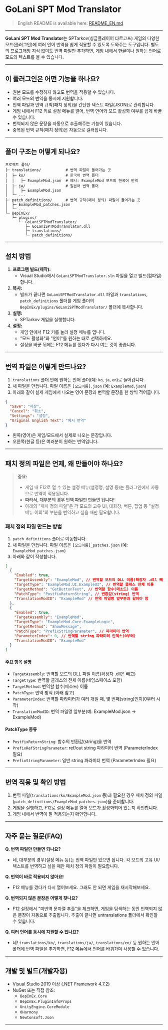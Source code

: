 # GoLani SPT Mod Translator

> English README is available here: [README_EN.md](./README_EN.md)

---

**GoLani SPT Mod Translator**는 SPTarkov(싱글플레이어 타르코프) 게임의 다양한 모드(플러그인)에 여러 언어 번역을 쉽게 적용할 수 있도록 도와주는 도구입니다. 별도의 프로그래밍 지식 없이도 번역 파일만 추가하면, 게임 내에서 한글이나 원하는 언어로 모드의 텍스트를 볼 수 있습니다.

---

## 이 플러그인은 어떤 기능을 하나요?

- 원본 모드를 수정하지 않고도 번역을 적용할 수 있습니다.
- 여러 모드의 번역을 동시에 지원합니다.
- 번역 파일과 번역 규칙(패치 정의)을 간단한 텍스트 파일(JSON)로 관리합니다.
- 게임 내에서 F12 키로 설정 메뉴를 열어, 번역 언어와 모드 활성화 여부를 쉽게 바꿀 수 있습니다.
- 번역되지 않은 문장을 자동으로 추출해주는 기능이 있습니다.
- 중복된 번역 규칙(패치 정의)은 자동으로 걸러집니다.

---

## 폴더 구조는 어떻게 되나요?

```
프로젝트 폴더/
├─ translations/           # 번역 파일이 들어가는 곳
│  ├─ ko/                  # 한국어 번역 폴더
│  │   ├─ ExampleMod.json  # 예시: ExampleMod 모드의 한국어 번역
│  ├─ ja/                  # 일본어 번역 폴더
│  │   ├─ ExampleMod.json
│  └─ ...
├─ patch_definitions/      # 번역 규칙(패치 정의) 파일이 들어가는 곳
│  ├─ ExampleMod_patches.json
│  └─ ...
└─ BepInEx/
   └─ plugins/
      └─ GoLaniSPTModTranslator/
         ├─ GoLaniSPTModTranslator.dll
         ├─ translations/
         └─ patch_definitions/
```

---

## 설치 방법

1. **프로그램 빌드(제작):**
   - Visual Studio에서 `GoLaniSPTModTranslator.sln` 파일을 열고 빌드(컴파일)합니다.
2. **복사:**
   - 빌드가 끝나면 `GoLaniSPTModTranslator.dll` 파일과 `translations`, `patch_definitions` 폴더를
     게임 폴더의 `BepInEx/plugins/GoLaniSPTModTranslator/` 폴더에 복사합니다.
3. **실행:**
   - SPTarkov 게임을 실행합니다.
4. **설정:**
   - 게임 안에서 F12 키를 눌러 설정 메뉴를 엽니다.
   - "모드 활성화"와 "언어"를 원하는 대로 선택하세요.
   - 설정을 바꾼 뒤에는 F12 메뉴를 껐다가 다시 여는 것이 좋습니다.

---

## 번역 파일은 어떻게 만드나요?

1. `translations` 폴더 안에 원하는 언어 폴더(예: `ko`, `ja`, `en`)로 들어갑니다.
2. 새 파일을 만듭니다. 파일 이름은 `[모드이름].json` (예: `ExampleMod.json`)
3. 아래와 같이 실제 게임에서 나오는 영어 문장과 번역할 문장을 한 쌍씩 적어줍니다.

```json
{
  "Save": "저장",
  "Cancel": "취소",
  "Settings": "설정",
  "Original English Text": "예시 번역"
}
```
- 왼쪽(영어)은 게임/모드에서 실제로 나오는 문장입니다.
- 오른쪽(한글 등)은 여러분이 원하는 번역입니다.

---

## 패치 정의 파일은 언제, 왜 만들어야 하나요?

> **중요:**
> - 게임 내 F12로 열 수 있는 설정 메뉴(설정명, 설명 등)는 플러그인에서 자동으로 번역이 적용됩니다.
> - **따라서, 대부분의 경우 번역 파일만 만들면 됩니다!**
> - 아래의 "패치 정의 파일"은 각 모드의 고유 UI, 대화창, 버튼, 팝업 등 "설정 메뉴 이외"의 부분을 번역하고 싶을 때만 필요합니다.

### 패치 정의 파일 만드는 방법

1. `patch_definitions` 폴더로 이동합니다.
2. 새 파일을 만듭니다. 파일 이름은 `[모드이름]_patches.json` (예: `ExampleMod_patches.json`)
3. 아래와 같이 작성합니다.

```json
[
  {
    "Enabled": true,
    "TargetAssembly": "ExampleMod", // 번역할 모드의 DLL 이름(확장자 .dll 빼고)
    "TargetType": "ExampleMod.UI.ExampleUI", // 번역할 클래스 전체 이름
    "TargetMethod": "GetButtonText", // 번역할 함수(메소드) 이름
    "PatchType": "PostfixReturnString", // 반환값(string) 번역
    "TranslationModID": "ExampleMod" // 번역 파일명 앞부분과 같아야 함
  },
  {
    "Enabled": true,
    "TargetAssembly": "ExampleMod",
    "TargetType": "ExampleMod.Core.ExampleLogic",
    "TargetMethod": "ShowMessage",
    "PatchType": "PrefixStringParameter", // 파라미터 번역
    "ParameterIndex": 0, // 번역할 string 파라미터 인덱스(0부터)
    "TranslationModID": "ExampleMod"
  }
]
```

#### 주요 항목 설명
- `TargetAssembly`: 번역할 모드의 DLL 파일 이름(확장자 .dll은 빼고)
- `TargetType`: 번역할 클래스의 전체 이름(네임스페이스 포함)
- `TargetMethod`: 번역할 함수(메소드) 이름
- `PatchType`: 번역 방식 (아래 참고)
- `ParameterIndex`: 번역할 파라미터가 여러 개일 때, 몇 번째(string)인지(0부터 시작)
- `TranslationModID`: 번역 파일명 앞부분(예: ExampleMod.json → ExampleMod)

#### PatchType 종류
- `PostfixReturnString`: 함수의 반환값(string)을 번역
- `PrefixRefStringParameter`: ref/out string 파라미터 번역 (ParameterIndex 필요)
- `PrefixStringParameter`: 일반 string 파라미터 번역 (ParameterIndex 필요)

---

## 번역 적용 및 확인 방법

1. 번역 파일(`translations/ko/ExampleMod.json` 등)과 필요한 경우 패치 정의 파일(`patch_definitions/ExampleMod_patches.json`)을 준비합니다.
2. 게임을 실행하고, F12로 설정 메뉴를 열어 모드가 활성화되어 있는지 확인합니다.
3. 게임 내에서 번역이 잘 적용되는지 확인합니다.

---

## 자주 묻는 질문(FAQ)

**Q. 번역 파일만 만들면 되나요?**
- 네, 대부분의 경우(설정 메뉴 등)는 번역 파일만 있으면 됩니다. 각 모드의 고유 UI/텍스트를 번역하고 싶을 때만 패치 정의 파일이 필요합니다.

**Q. 번역이 바로 적용되지 않아요!**
- F12 메뉴를 껐다가 다시 열어보세요. 그래도 안 되면 게임을 재시작해보세요.

**Q. 번역되지 않은 문장은 어떻게 찾나요?**
- F12 설정에서 "미번역 문자열 추출"을 체크하면, 게임을 탐색하는 동안 번역되지 않은 문장이 자동으로 추출됩니다. 추출이 끝나면 untranslations 폴더에서 확인할 수 있습니다.

**Q. 여러 언어를 동시에 지원할 수 있나요?**
- 네! `translations/ko/`, `translations/ja/`, `translations/en/` 등 원하는 언어 폴더에 번역 파일을 추가하면, F12 메뉴에서 언어를 바꿔가며 사용할 수 있습니다.

---

## 개발 및 빌드(개발자용)

- Visual Studio 2019 이상 (.NET Framework 4.7.2)
- NuGet 또는 직접 참조:
    - `BepInEx.Core`
    - `BepInEx.PluginInfoProps`
    - `UnityEngine.CoreModule`
    - `0Harmony`
    - `Newtonsoft.Json`

---